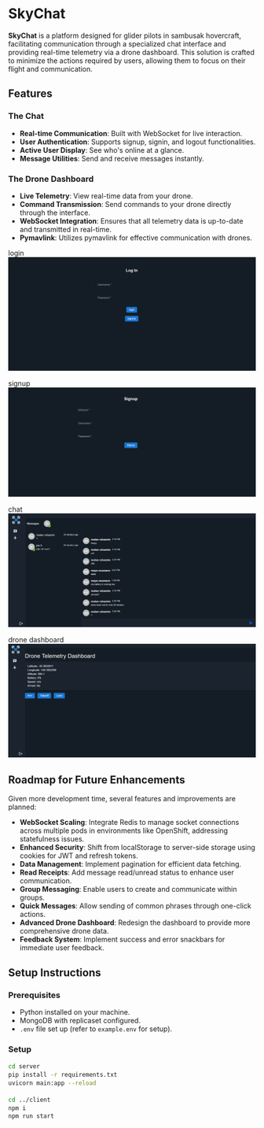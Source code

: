 # SkyChat

**SkyChat** is a platform designed for glider pilots in sambusak hovercraft, facilitating communication through a specialized chat interface and providing real-time telemetry via a drone dashboard. This solution is crafted to minimize the actions required by users, allowing them to focus on their flight and communication.

## Features

### The Chat
- **Real-time Communication**: Built with WebSocket for live interaction.
- **User Authentication**: Supports signup, signin, and logout functionalities.
- **Active User Display**: See who's online at a glance.
- **Message Utilities**: Send and receive messages instantly.

### The Drone Dashboard
- **Live Telemetry**: View real-time data from your drone.
- **Command Transmission**: Send commands to your drone directly through the interface.
- **WebSocket Integration**: Ensures that all telemetry data is up-to-date and transmitted in real-time.
- **Pymavlink**: Utilizes pymavlink for effective communication with drones.

login
![SkyChat Interface](image.png)

signup
![alt text](image-1.png)

chat
![alt text](image-2.png)

drone dashboard
![alt text](image-3.png)

## Roadmap for Future Enhancements

Given more development time, several features and improvements are planned:

- **WebSocket Scaling**: Integrate Redis to manage socket connections across multiple pods in environments like OpenShift, addressing statefulness issues.
- **Enhanced Security**: Shift from localStorage to server-side storage using cookies for JWT and refresh tokens.
- **Data Management**: Implement pagination for efficient data fetching.
- **Read Receipts**: Add message read/unread status to enhance user communication.
- **Group Messaging**: Enable users to create and communicate within groups.
- **Quick Messages**: Allow sending of common phrases through one-click actions.
- **Advanced Drone Dashboard**: Redesign the dashboard to provide more comprehensive drone data.
- **Feedback System**: Implement success and error snackbars for immediate user feedback.

## Setup Instructions

### Prerequisites
- Python installed on your machine.
- MongoDB with replicaset configured.
- `.env` file set up (refer to `example.env` for setup).

### Setup
```bash
cd server
pip install -r requirements.txt
uvicorn main:app --reload

cd ../client
npm i
npm run start
